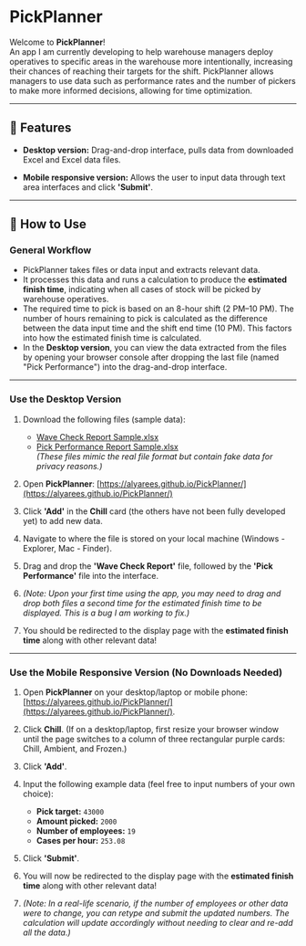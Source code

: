 # **PickPlanner**  

Welcome to **PickPlanner**!  
An app I am currently developing to help warehouse managers deploy operatives to specific areas in the warehouse more intentionally, increasing their chances of reaching their targets for the shift. PickPlanner allows managers to use data such as performance rates and the number of pickers to make more informed decisions, allowing for time optimization.  

---

## 🚀 **Features**  

- **Desktop version:** Drag-and-drop interface, pulls data from downloaded Excel and Excel data files.

- **Mobile responsive version:** Allows the user to input data through text area interfaces and click **'Submit'**.  
---

## 🎯 **How to Use**  

### General Workflow  
- PickPlanner takes files or data input and extracts relevant data.  
- It processes this data and runs a calculation to produce the **estimated finish time**, indicating when all cases of stock will be picked by warehouse operatives.  
- The required time to pick is based on an 8-hour shift (2 PM–10 PM). The number of hours remaining to pick is calculated as the difference between the data input time and the shift end time (10 PM). This factors into how the estimated finish time is calculated.  
- In the **Desktop version**, you can view the data extracted from the files by opening your browser console after dropping the last file (named "Pick Performance") into the drag-and-drop interface.  

---

### **Use the Desktop Version**  

1. Download the following files (sample data):  
   - [Wave Check Report Sample.xlsx](https://github.com/user-attachments/files/17965175/Wave.Check.Report.Sample.xlsx)  
   - [Pick Performance Report Sample.xlsx](https://github.com/user-attachments/files/17965176/Pick.Performance.Report.Sample.xlsx)  
   *(These files mimic the real file format but contain fake data for privacy reasons.)*  

2. Open **PickPlanner**: [https://alyarees.github.io/PickPlanner/](https://alyarees.github.io/PickPlanner/)  
3. Click **'Add'** in the **Chill** card (the others have not been fully developed yet) to add new data.  
4. Navigate to where the file is stored on your local machine (Windows - Explorer, Mac - Finder).  
5. Drag and drop the **'Wave Check Report'** file, followed by the **'Pick Performance'** file into the interface.  
6. *(Note: Upon your first time using the app, you may need to drag and drop both files a second time for the estimated finish time to be displayed. This is a bug I am working to fix.)*  
7. You should be redirected to the display page with the **estimated finish time** along with other relevant data!  

---

### **Use the Mobile Responsive Version (No Downloads Needed)**  

1. Open **PickPlanner** on your desktop/laptop or mobile phone: [https://alyarees.github.io/PickPlanner/](https://alyarees.github.io/PickPlanner/).  
2. Click **Chill**. (If on a desktop/laptop, first resize your browser window until the page switches to a column of three rectangular purple cards: Chill, Ambient, and Frozen.)  
3. Click **'Add'**.  
4. Input the following example data (feel free to input numbers of your own choice):  
   - **Pick target:** `43000`  
   - **Amount picked:** `2000`  
   - **Number of employees:** `19`  
   - **Cases per hour:** `253.08`  

5. Click **'Submit'**.  
6. You will now be redirected to the display page with the **estimated finish time** along with other relevant data!  
7. *(Note: In a real-life scenario, if the number of employees or other data were to change, you can retype and submit the updated numbers. The calculation will update accordingly without needing to clear and re-add all the data.)*  
